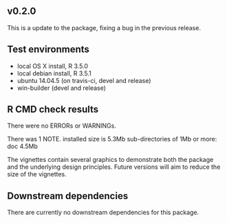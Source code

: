
## v0.2.0
This is a update to the package, fixing a bug in the previous release.


## Test environments
* local OS X install, R 3.5.0
* local debian install, R 3.5.1
* ubuntu 14.04.5 (on travis-ci, devel and release)
* win-builder (devel and release)


## R CMD check results
There were no ERRORs or WARNINGs.

There was 1 NOTE.
  installed size is  5.3Mb
    sub-directories of 1Mb or more:
      doc   4.5Mb
  
  The vignettes contain several graphics to demonstrate both the package and the
  underlying design principles. Future versions will aim to reduce the size
  of the vignettes.
  

## Downstream dependencies
There are currently no downstream dependencies for this package.
